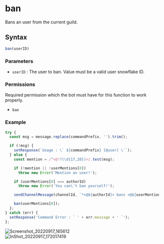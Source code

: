 # ban
Bans an user from the current guild.

## Syntax
```js
ban(userID)
```

### Parameters
- `userID` : The user to ban. Value must be a valid user snowflake ID.

### Permissions
Required permission which the bot must have for this function to work properly.
- `ban`

### Example
```js
try {
  const msg = message.replace(commandPrefix, '').trim();

  if (!msg) {
    setResponse(`Usage : \` ${commandPrefix} [@user] \``);
  } else {
    const mention = /^<@!?(\d{17,20})>/.test(msg);

    if (!mention || !userMentions[0])
      throw new Error('Mention an user!');

    if (userMentions[0] === authorId)
      throw new Error('You can\'t ban yourself!');

    sendChannelMessage(channelId, `*<@${authorId}> bans <@${userMentions[0]}>!!*`);

    ban(userMentions[0]);
  };
} catch (err) {
  setResponse('Command Error : ` ' + err.message + ' `');
};
```

![Screenshot_20220917_165612](https://user-images.githubusercontent.com/95774950/190855774-b530f41a-df82-4eb7-a333-f52d613d6327.png)\
![InShot_20220917_172017419](https://user-images.githubusercontent.com/95774950/190855782-1aa5bf81-06d0-409d-bc06-2cf4aaecc1fb.jpg)
